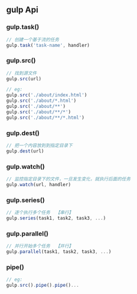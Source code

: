 ## gulp Api

### gulp.task()
```js
// 创建一个基于流的任务
gulp.task('task-name', handler)
```

### gulp.src()
```js
// 找到源文件
gulp.src(url)

// eg:
gulp.src('./about/index.html')
gulp.src('./about/*.html')
gulp.src('./about/**')
gulp.src('./about/**/*')
gulp.src('./about/**/*.html')
```

### gulp.dest()
```js
// 把一个内容放到到指定目录下
gulp.dest(url)
```

### gulp.watch()
```js
// 监控指定目录下的文件，一旦发生变化，就执行后面的任务
gulp.watch(url, handler)
```

### gulp.series()
```js
// 逐个执行多个任务  【串行】
gulp.series(task1, task2, task3, ...)
```

### gulp.parallel()
```js
// 并行开始多个任务  【并行】
gulp.parallel(task1, task2, task3, ...)
```

### pipe()
```js
// eg:
gulp.src().pipe().pipe()...
```
